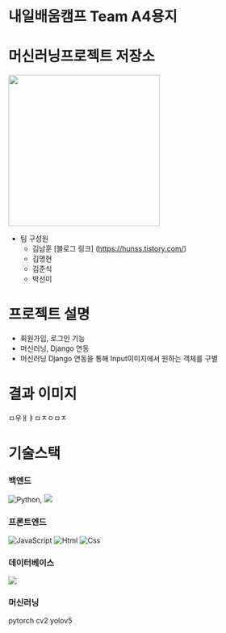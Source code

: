 # 내일배움캠프 Team A4용지 
# 머신러닝프로젝트 저장소
<img src="https://ifh.cc/g/PKRPsx.png" width="300px" height="300px">

* 팀 구성원
  * 김남훈 [블로그 링크] (https://hunss.tistory.com/)
  * 김명현
  * 김준식
  * 박선미

# 프로젝트 설명

* 회원가입, 로그인 기능
* 머신러닝, Django 연동
* 머신러닝 Django 연동을 통해 Input이미지에서 원하는 객체를 구별

# 결과 이미지

ㅁ우ㅐㅑㅁㅈㅇㅁㅈ

# 기술스택
### 백엔드
<img alt="Python" src ="https://img.shields.io/badge/Python-3776AB.svg?&style=for-the-badge&logo=Python&logoColor=white"/>, 
<img src="https://img.shields.io/badge/Django-092E20?style=for-the-badge&logo=Django&logoColor=white">

### 프론트엔드
<img alt="JavaScript" src ="https://img.shields.io/badge/JavaScriipt-F7DF1E.svg?&style=for-the-badge&logo=JavaScript&logoColor=black"/> <img alt="Html" src ="https://img.shields.io/badge/HTML5-E34F26.svg?&style=for-the-badge&logo=HTML5&logoColor=white"/> <img alt="Css" src ="https://img.shields.io/badge/CSS3-1572B6.svg?&style=for-the-badge&logo=CSS3&logoColor=white"/>

### 데이터베이스
<img src="https://img.shields.io/badge/SQLite-003B57?style=for-the-badge&logo=SQLite&logoColor=white">


### 머신러닝
pytorch cv2 yolov5








